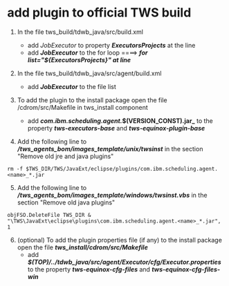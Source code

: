 # add plugin to official TWS build
1. In  the file tws_build/tdwb_java/src/build.xml
   - add *<name>JobExecutor* to property **_ExecutorsProjects_** at the line **_<property name="ExecutorsProjects" value="........................."/>_**
   - add **_<name>JobExecutor_** to the for loop ====> **_for list="${ExecutorsProjects}" at line <contains string="......................." substring="@{project}" />_**
 
2. In  the file tws_build/tdwb_java/src/agent/build.xml
   - add **_<name>JobExecutor_** to the file list **_<filelist id="agent" dir="${build.date}" files="...........................r" />_**
 
3. To add the plugin to the install package open the file /cdrom/src/Makefile  in tws_install component
   - add **_com.ibm.scheduling.agent.<name>_$(VERSION_CONST).jar_**  to the property **_tws-executors-base_** and **_tws-equinox-plugin-base_**
 
4. Add the following line to **_/tws_agents_bom/images_template/unix/twsinst_** in the section "Remove old jre and java plugins"  
```
rm -f $TWS_DIR/TWS/JavaExt/eclipse/plugins/com.ibm.scheduling.agent.<name>_*.jar  
```
 
5. Add the following line to **_/tws_agents_bom/images_template/windows/twsinst.vbs_** in the section "Remove old java plugins"  
```
objFSO.DeleteFile TWS_DIR & "\TWS\JavaExt\eclipse\plugins\com.ibm.scheduling.agent.<name>_*.jar", 1  
```
 
6. (optional) To add the plugin properties file (if any) to the install package open the file **_tws_install/cdrom/src/Makefile_**
   - add **_$(TOP)/../tdwb_java/src/agent/<name>Executor/cfg/<name>Executor.properties_**  to the property **_tws-equinox-cfg-files_** and **_tws-equinox-cfg-files-win_**
